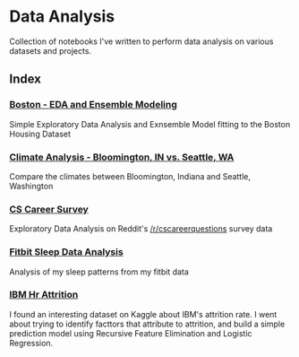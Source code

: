 # Data Analysis
Collection of notebooks I've written to perform data analysis on various datasets and projects.

## Index

### [Boston - EDA and Ensemble Modeling](./boston.ipynb)
Simple Exploratory Data Analysis and Exnsemble Model fitting to the Boston Housing Dataset

### [Climate Analysis - Bloomington, IN vs. Seattle, WA](./climate.ipynb)
Compare the climates between Bloomington, Indiana and Seattle, Washington

### [CS Career Survey](./cscareersurvey_eda.ipynb)
Exploratory Data Analysis on Reddit's [/r/cscareerquestions](https://www.reddit.com/r/cscareerquestions/) survey data

### [Fitbit Sleep Data Analysis](./fitbit_sleep.ipynb)
Analysis of my sleep patterns from my fitbit data

### [IBM Hr Attrition](./ibm_hr_attrition.ipynb)
I found an interesting dataset on Kaggle about IBM's attrition rate. I went about trying to identify facttors that attribute to attrition, and build a simple prediction model using Recursive Feature Elimination and Logistic Regression. 
